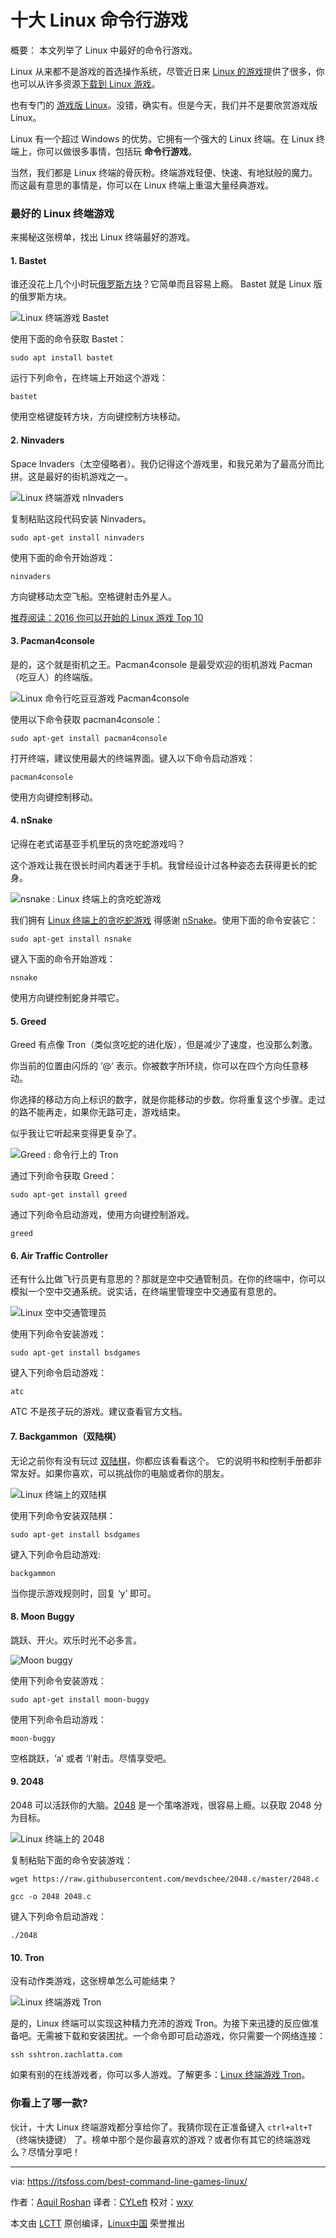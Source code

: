 十大 Linux 命令行游戏
======

概要： 本文列举了 Linux 中最好的命令行游戏。

Linux 从来都不是游戏的首选操作系统，尽管近日来 [Linux 的游戏][1]提供了很多，你也可以从许多资源[下载到 Linux 游戏][2]。

也有专门的 [游戏版 Linux][3]。没错，确实有。但是今天，我们并不是要欣赏游戏版 Linux。

Linux 有一个超过 Windows 的优势。它拥有一个强大的 Linux 终端。在 Linux 终端上，你可以做很多事情，包括玩 **命令行游戏**。

当然，我们都是 Linux 终端的骨灰粉。终端游戏轻便、快速、有地狱般的魔力。而这最有意思的事情是，你可以在 Linux 终端上重温大量经典游戏。

### 最好的 Linux 终端游戏

来揭秘这张榜单，找出 Linux 终端最好的游戏。

#### 1. Bastet

谁还没花上几个小时玩[俄罗斯方块][4]？它简单而且容易上瘾。 Bastet 就是 Linux 版的俄罗斯方块。

![Linux 终端游戏 Bastet][5]

使用下面的命令获取 Bastet：

```
sudo apt install bastet
```

运行下列命令，在终端上开始这个游戏：

```
bastet
```

使用空格键旋转方块，方向键控制方块移动。

#### 2. Ninvaders

Space Invaders（太空侵略者）。我仍记得这个游戏里，和我兄弟为了最高分而比拼。这是最好的街机游戏之一。

![Linux 终端游戏 nInvaders][6]

复制粘贴这段代码安装 Ninvaders。

```
sudo apt-get install ninvaders
```

使用下面的命令开始游戏：

```
ninvaders
```

方向键移动太空飞船。空格键射击外星人。

[推荐阅读：2016 你可以开始的 Linux 游戏 Top 10][21]

#### 3. Pacman4console

是的，这个就是街机之王。Pacman4console 是最受欢迎的街机游戏 Pacman（吃豆人）的终端版。

![Linux 命令行吃豆豆游戏 Pacman4console][7]

使用以下命令获取 pacman4console：

```
sudo apt-get install pacman4console
```

打开终端，建议使用最大的终端界面。键入以下命令启动游戏：

```
pacman4console
```

使用方向键控制移动。

#### 4. nSnake

记得在老式诺基亚手机里玩的贪吃蛇游戏吗？

这个游戏让我在很长时间内着迷于手机。我曾经设计过各种姿态去获得更长的蛇身。

![nsnake : Linux 终端上的贪吃蛇游戏][8]

我们拥有 [Linux 终端上的贪吃蛇游戏][9] 得感谢 [nSnake][9]。使用下面的命令安装它：

```
sudo apt-get install nsnake
```

键入下面的命令开始游戏：

```
nsnake
```

使用方向键控制蛇身并喂它。

#### 5. Greed

Greed 有点像 Tron（类似贪吃蛇的进化版），但是减少了速度，也没那么刺激。

你当前的位置由闪烁的 ‘@’ 表示。你被数字所环绕，你可以在四个方向任意移动。

你选择的移动方向上标识的数字，就是你能移动的步数。你将重复这个步骤。走过的路不能再走，如果你无路可走，游戏结束。

似乎我让它听起来变得更复杂了。

![Greed : 命令行上的 Tron][10]

通过下列命令获取 Greed：

```
sudo apt-get install greed
```

通过下列命令启动游戏，使用方向键控制游戏。

```
greed
```

#### 6. Air Traffic Controller

还有什么比做飞行员更有意思的？那就是空中交通管制员。在你的终端中，你可以模拟一个空中交通系统。说实话，在终端里管理空中交通蛮有意思的。

![Linux 空中交通管理员][11]

使用下列命令安装游戏：

```
sudo apt-get install bsdgames
```

键入下列命令启动游戏：

```
atc
```

ATC 不是孩子玩的游戏。建议查看官方文档。

#### 7. Backgammon（双陆棋）

无论之前你有没有玩过 [双陆棋][12]，你都应该看看这个。 它的说明书和控制手册都非常友好。如果你喜欢，可以挑战你的电脑或者你的朋友。

![Linux 终端上的双陆棋][13]

使用下列命令安装双陆棋：

```
sudo apt-get install bsdgames
```

键入下列命令启动游戏:

```
backgammon
```

当你提示游戏规则时，回复 ‘y’ 即可。

#### 8. Moon Buggy

跳跃、开火。欢乐时光不必多言。

![Moon buggy][14]

使用下列命令安装游戏：

```
sudo apt-get install moon-buggy
```

使用下列命令启动游戏：

```
moon-buggy
```

空格跳跃，‘a’ 或者 ‘l’射击。尽情享受吧。

#### 9. 2048

2048 可以活跃你的大脑。[2048][15] 是一个策咯游戏，很容易上瘾。以获取 2048 分为目标。

![Linux 终端上的 2048][16]

复制粘贴下面的命令安装游戏：

```
wget https://raw.githubusercontent.com/mevdschee/2048.c/master/2048.c

gcc -o 2048 2048.c
```

键入下列命令启动游戏：

```
./2048
```

#### 10. Tron

没有动作类游戏，这张榜单怎么可能结束？

![Linux 终端游戏 Tron][17]

是的，Linux 终端可以实现这种精力充沛的游戏 Tron。为接下来迅捷的反应做准备吧。无需被下载和安装困扰。一个命令即可启动游戏，你只需要一个网络连接：

```
ssh sshtron.zachlatta.com
```

如果有别的在线游戏者，你可以多人游戏。了解更多：[Linux 终端游戏 Tron][18]。

### 你看上了哪一款?

伙计，十大 Linux 终端游戏都分享给你了。我猜你现在正准备键入 `ctrl+alt+T`（终端快捷键） 了。榜单中那个是你最喜欢的游戏？或者你有其它的终端游戏么？尽情分享吧！

--------------------------------------------------------------------------------

via: https://itsfoss.com/best-command-line-games-linux/

作者：[Aquil Roshan][a]
译者：[CYLeft](https://github.com/CYleft)
校对：[wxy](https://github.com/wxy)

本文由 [LCTT](https://github.com/LCTT/TranslateProject) 原创编译，[Linux中国](https://linux.cn/) 荣誉推出

[a]:https://itsfoss.com/author/aquil/
[1]:https://linux.cn/article-7316-1.html
[2]:https://itsfoss.com/download-linux-games/
[3]:https://itsfoss.com/manjaro-gaming-linux/
[4]:https://en.wikipedia.org/wiki/Tetris
[5]:https://4bds6hergc-flywheel.netdna-ssl.com/wp-content/uploads/2016/08/bastet.jpg
[6]:https://4bds6hergc-flywheel.netdna-ssl.com/wp-content/uploads/2016/08/ninvaders.jpg
[7]:https://4bds6hergc-flywheel.netdna-ssl.com/wp-content/uploads/2016/08/pacman.jpg
[8]:https://4bds6hergc-flywheel.netdna-ssl.com/wp-content/uploads/2016/08/nsnake.jpg
[9]:https://itsfoss.com/nsnake-play-classic-snake-game-linux-terminal/
[10]:https://4bds6hergc-flywheel.netdna-ssl.com/wp-content/uploads/2016/08/greed.jpg
[11]:https://4bds6hergc-flywheel.netdna-ssl.com/wp-content/uploads/2016/08/atc.jpg
[12]:https://en.wikipedia.org/wiki/Backgammon
[13]:https://4bds6hergc-flywheel.netdna-ssl.com/wp-content/uploads/2016/08/backgammon.jpg
[14]:https://4bds6hergc-flywheel.netdna-ssl.com/wp-content/uploads/2016/08/moon-buggy.jpg
[15]:https://itsfoss.com/2048-offline-play-ubuntu/
[16]:https://4bds6hergc-flywheel.netdna-ssl.com/wp-content/uploads/2016/08/2048.jpg
[17]:https://4bds6hergc-flywheel.netdna-ssl.com/wp-content/uploads/2016/08/tron.jpg
[18]:https://itsfoss.com/play-tron-game-linux-terminal/
[19]:https://twitter.com/abhishek_pc
[20]:https://itsfoss.com/linux-gaming-guide/
[21]:https://itsfoss.com/best-linux-games/
